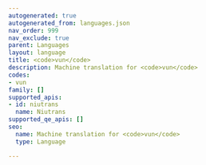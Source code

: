 ```yaml
---
autogenerated: true
autogenerated_from: languages.json
nav_order: 999
nav_exclude: true
parent: Languages
layout: language
title: <code>vun</code>
description: Machine translation for <code>vun</code>
codes:
- vun
family: []
supported_apis:
- id: niutrans
  name: Niutrans
supported_qe_apis: []
seo:
  name: Machine translation for <code>vun</code>
  type: Language

---
```


